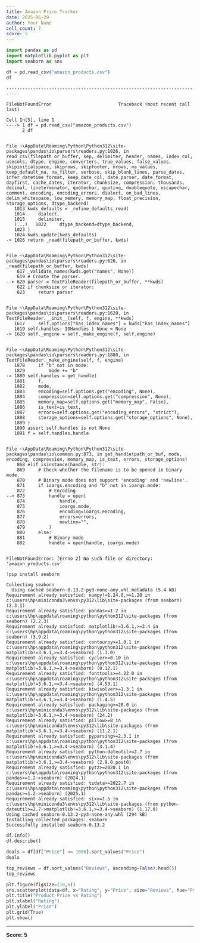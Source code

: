 ```yaml
---
title: Amazon Price Tracker
date: 2025-06-29
author: Your Name
cell_count: 7
score: 5
---
```


```python
import pandas as pd
import matplotlib.pyplot as plt
import seaborn as sns

```


```python
df = pd.read_csv("amazon_products.csv")
df
```


    ---------------------------------------------------------------------------

    FileNotFoundError                         Traceback (most recent call last)

    Cell In[5], line 1
    ----> 1 df = pd.read_csv("amazon_products.csv")
          2 df
    

    File ~\AppData\Roaming\Python\Python312\site-packages\pandas\io\parsers\readers.py:1026, in read_csv(filepath_or_buffer, sep, delimiter, header, names, index_col, usecols, dtype, engine, converters, true_values, false_values, skipinitialspace, skiprows, skipfooter, nrows, na_values, keep_default_na, na_filter, verbose, skip_blank_lines, parse_dates, infer_datetime_format, keep_date_col, date_parser, date_format, dayfirst, cache_dates, iterator, chunksize, compression, thousands, decimal, lineterminator, quotechar, quoting, doublequote, escapechar, comment, encoding, encoding_errors, dialect, on_bad_lines, delim_whitespace, low_memory, memory_map, float_precision, storage_options, dtype_backend)
       1013 kwds_defaults = _refine_defaults_read(
       1014     dialect,
       1015     delimiter,
       (...)   1022     dtype_backend=dtype_backend,
       1023 )
       1024 kwds.update(kwds_defaults)
    -> 1026 return _read(filepath_or_buffer, kwds)
    

    File ~\AppData\Roaming\Python\Python312\site-packages\pandas\io\parsers\readers.py:620, in _read(filepath_or_buffer, kwds)
        617 _validate_names(kwds.get("names", None))
        619 # Create the parser.
    --> 620 parser = TextFileReader(filepath_or_buffer, **kwds)
        622 if chunksize or iterator:
        623     return parser
    

    File ~\AppData\Roaming\Python\Python312\site-packages\pandas\io\parsers\readers.py:1620, in TextFileReader.__init__(self, f, engine, **kwds)
       1617     self.options["has_index_names"] = kwds["has_index_names"]
       1619 self.handles: IOHandles | None = None
    -> 1620 self._engine = self._make_engine(f, self.engine)
    

    File ~\AppData\Roaming\Python\Python312\site-packages\pandas\io\parsers\readers.py:1880, in TextFileReader._make_engine(self, f, engine)
       1878     if "b" not in mode:
       1879         mode += "b"
    -> 1880 self.handles = get_handle(
       1881     f,
       1882     mode,
       1883     encoding=self.options.get("encoding", None),
       1884     compression=self.options.get("compression", None),
       1885     memory_map=self.options.get("memory_map", False),
       1886     is_text=is_text,
       1887     errors=self.options.get("encoding_errors", "strict"),
       1888     storage_options=self.options.get("storage_options", None),
       1889 )
       1890 assert self.handles is not None
       1891 f = self.handles.handle
    

    File ~\AppData\Roaming\Python\Python312\site-packages\pandas\io\common.py:873, in get_handle(path_or_buf, mode, encoding, compression, memory_map, is_text, errors, storage_options)
        868 elif isinstance(handle, str):
        869     # Check whether the filename is to be opened in binary mode.
        870     # Binary mode does not support 'encoding' and 'newline'.
        871     if ioargs.encoding and "b" not in ioargs.mode:
        872         # Encoding
    --> 873         handle = open(
        874             handle,
        875             ioargs.mode,
        876             encoding=ioargs.encoding,
        877             errors=errors,
        878             newline="",
        879         )
        880     else:
        881         # Binary mode
        882         handle = open(handle, ioargs.mode)
    

    FileNotFoundError: [Errno 2] No such file or directory: 'amazon_products.csv'



```python
!pip install seaborn

```

    Collecting seaborn
      Using cached seaborn-0.13.2-py3-none-any.whl.metadata (5.4 kB)
    Requirement already satisfied: numpy!=1.24.0,>=1.20 in c:\users\hp\miniconda3\envs\py312\lib\site-packages (from seaborn) (2.3.1)
    Requirement already satisfied: pandas>=1.2 in c:\users\hp\appdata\roaming\python\python312\site-packages (from seaborn) (2.2.3)
    Requirement already satisfied: matplotlib!=3.6.1,>=3.4 in c:\users\hp\appdata\roaming\python\python312\site-packages (from seaborn) (3.9.2)
    Requirement already satisfied: contourpy>=1.0.1 in c:\users\hp\appdata\roaming\python\python312\site-packages (from matplotlib!=3.6.1,>=3.4->seaborn) (1.3.0)
    Requirement already satisfied: cycler>=0.10 in c:\users\hp\appdata\roaming\python\python312\site-packages (from matplotlib!=3.6.1,>=3.4->seaborn) (0.12.1)
    Requirement already satisfied: fonttools>=4.22.0 in c:\users\hp\appdata\roaming\python\python312\site-packages (from matplotlib!=3.6.1,>=3.4->seaborn) (4.53.1)
    Requirement already satisfied: kiwisolver>=1.3.1 in c:\users\hp\appdata\roaming\python\python312\site-packages (from matplotlib!=3.6.1,>=3.4->seaborn) (1.4.5)
    Requirement already satisfied: packaging>=20.0 in c:\users\hp\miniconda3\envs\py312\lib\site-packages (from matplotlib!=3.6.1,>=3.4->seaborn) (24.2)
    Requirement already satisfied: pillow>=8 in c:\users\hp\miniconda3\envs\py312\lib\site-packages (from matplotlib!=3.6.1,>=3.4->seaborn) (11.2.1)
    Requirement already satisfied: pyparsing>=2.3.1 in c:\users\hp\appdata\roaming\python\python312\site-packages (from matplotlib!=3.6.1,>=3.4->seaborn) (3.1.4)
    Requirement already satisfied: python-dateutil>=2.7 in c:\users\hp\miniconda3\envs\py312\lib\site-packages (from matplotlib!=3.6.1,>=3.4->seaborn) (2.9.0.post0)
    Requirement already satisfied: pytz>=2020.1 in c:\users\hp\appdata\roaming\python\python312\site-packages (from pandas>=1.2->seaborn) (2024.1)
    Requirement already satisfied: tzdata>=2022.7 in c:\users\hp\appdata\roaming\python\python312\site-packages (from pandas>=1.2->seaborn) (2025.1)
    Requirement already satisfied: six>=1.5 in c:\users\hp\miniconda3\envs\py312\lib\site-packages (from python-dateutil>=2.7->matplotlib!=3.6.1,>=3.4->seaborn) (1.17.0)
    Using cached seaborn-0.13.2-py3-none-any.whl (294 kB)
    Installing collected packages: seaborn
    Successfully installed seaborn-0.13.2
    


```python
df.info()
df.describe()
```


```python
deals = df[df["Price"] <= 1000].sort_values("Price")
deals
```


```python
top_reviews = df.sort_values("Reviews", ascending=False).head(5)
top_reviews
```


```python
plt.figure(figsize=(10,6))
sns.scatterplot(data=df, x="Rating", y="Price", size="Reviews", hue="Product", legend=False)
plt.title("Product Price vs Rating")
plt.xlabel("Rating")
plt.ylabel("Price")
plt.grid(True)
plt.show()
```


---
**Score: 5**